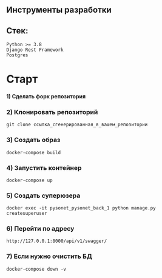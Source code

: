 ## Инструменты разработки
## Стек:
    Python >= 3.8
    Django Rest Framework
    Postgres
# Старт
#### 1) Сделать форк репозитория
### 2) Клонировать репозиторий
    git clone ссылка_сгенерированная_в_вашем_репозитории
### 3) Создать образ
    docker-compose build
### 4) Запустить контейнер   
    docker-compose up
### 5) Создать суперюзера
    docker exec -it pysonet_pysonet_back_1 python manage.py createsuperuser
### 6) Перейти по адресу
    http://127.0.0.1:8000/api/v1/swagger/
### 7) Если нужно очистить БД
    docker-compose down -v
